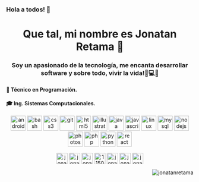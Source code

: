 ### Hola a todos! 👋

<h1 align="center">Que tal, mi nombre es Jonatan Retama 🙋</h1>
<h3 align="center">Soy un apasionado de la tecnología, me encanta desarrollar software y sobre todo, vivir la vida!📱💻🔥</h3>
<h4> 📖 Técnico en Programación. </h4>
<h4> 🎓 Ing. Sistemas Computacionales.</h4>

<p align="center"><img src="https://devicons.github.io/devicon/devicon.git/icons/android/android-original-wordmark.svg" alt="android" width="40" height="40"/> <img src="https://www.vectorlogo.zone/logos/gnu_bash/gnu_bash-icon.svg" alt="bash" width="40" height="40"/> <img src="https://devicons.github.io/devicon/devicon.git/icons/css3/css3-original-wordmark.svg" alt="css3" width="40" height="40"/> <img src="https://www.vectorlogo.zone/logos/git-scm/git-scm-icon.svg" alt="git" width="40" height="40"/> <img src="https://devicons.github.io/devicon/devicon.git/icons/html5/html5-original-wordmark.svg" alt="html5" width="40" height="40"/> <img src="https://www.vectorlogo.zone/logos/adobe_illustrator/adobe_illustrator-icon.svg" alt="illustrator" width="40" height="40"/> <img src="https://devicons.github.io/devicon/devicon.git/icons/java/java-original-wordmark.svg" alt="java" width="40" height="40"/> <img src="https://devicons.github.io/devicon/devicon.git/icons/javascript/javascript-original.svg" alt="javascript" width="40" height="40"/> <img src="https://devicons.github.io/devicon/devicon.git/icons/linux/linux-original.svg" alt="linux" width="40" height="40"/> <img src="https://devicons.github.io/devicon/devicon.git/icons/mysql/mysql-original-wordmark.svg" alt="mysql" width="40" height="40"/> <img src="https://devicons.github.io/devicon/devicon.git/icons/nodejs/nodejs-original-wordmark.svg" alt="nodejs" width="40" height="40"/> <img src="https://devicons.github.io/devicon/devicon.git/icons/photoshop/photoshop-plain.svg" alt="photoshop" width="40" height="40"/> <img src="https://devicons.github.io/devicon/devicon.git/icons/php/php-original.svg" alt="php" width="40" height="40"/> <img src="https://devicons.github.io/devicon/devicon.git/icons/python/python-original.svg" alt="python" width="40" height="40"/> <img src="https://devicons.github.io/devicon/devicon.git/icons/react/react-original-wordmark.svg" alt="react" width="40" height="40"/></p>
<!-- <p>&nbsp;<img align="center" src="https://github-readme-stats.vercel.app/api?username=jonatanretama&show_icons=true" alt="jonatanretama" /></p> -->

<p align="center">
<a href="https://codepen.io/jonatanretama" target="_blank"><img align="center" src="https://cdn.jsdelivr.net/npm/simple-icons@3.0.1/icons/codepen.svg" alt="jonatanretama" height="30" width="30" /></a>
<a href="https://twitter.com/jonatanretama" target="_blank"><img align="center" src="https://cdn.jsdelivr.net/npm/simple-icons@3.0.1/icons/twitter.svg" alt="jonatanretama" height="30" width="30" /></a>
<a href="https://linkedin.com/in/jonatan-joel-luna-retama-213571187" target="_blank"><img align="center" src="https://cdn.jsdelivr.net/npm/simple-icons@3.0.1/icons/linkedin.svg" alt="jonatan-joel-luna-retama-213571187" height="30" width="30" /></a>
<a href="https://stackoverflow.com/users/11501499" target="_blank"><img align="center" src="https://cdn.jsdelivr.net/npm/simple-icons@3.0.1/icons/stackoverflow.svg" alt="11501499" height="30" width="30" /></a>
<a href="https://fb.com/jonatanretama" target="_blank"><img align="center" src="https://cdn.jsdelivr.net/npm/simple-icons@3.0.1/icons/facebook.svg" alt="jonatanretama" height="30" width="30" /></a>
<a href="https://instagram.com/jonatanretama" target="_blank"><img align="center" src="https://cdn.jsdelivr.net/npm/simple-icons@3.0.1/icons/instagram.svg" alt="jonatanretama" height="30" width="30" /></a>
<a href="https://account.xbox.com/es-mx/profile?gamertag=i7VFz lSnupi" target="_blank"><img align="center" src="https://cdn.jsdelivr.net/npm/simple-icons@3.0.1/icons/xbox.svg" alt="jonatanretama" height="30" width="30" target="_blank"/></a>
</p>
<p align="right"> <img src="https://komarev.com/ghpvc/?username=jonatanretama" alt="jonatanretama" /> </p>
<!--
**jonatanretama/jonatanretama** is a ✨ _special_ ✨ repository because its `README.md` (this file) appears on your GitHub profile.

Here are some ideas to get you started:

- 🔭 I’m currently working on ...
- 🌱 I’m currently learning ...
- 👯 I’m looking to collaborate on ...
- 🤔 I’m looking for help with ...
- 💬 Ask me about ...
- 📫 How to reach me: ...
- 😄 Pronouns: ...
- ⚡ Fun fact: ...
-->

